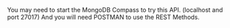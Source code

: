 You may need to start the MongoDB Compass to try this API. (localhost and port 27017)
And you will need POSTMAN to use the REST Methods.
